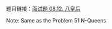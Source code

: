 题目链接：[面试题 08.12. 八皇后](https://leetcode-cn.com/problems/eight-queens-lcci/)

Note: Same as the Problem 51 N-Queens



